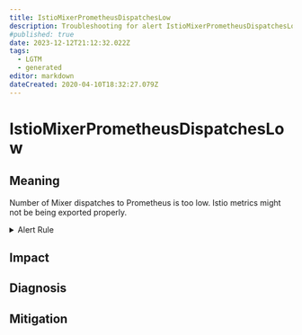 ```yaml
---
title: IstioMixerPrometheusDispatchesLow
description: Troubleshooting for alert IstioMixerPrometheusDispatchesLow
#published: true
date: 2023-12-12T21:12:32.022Z
tags: 
  - LGTM
  - generated
editor: markdown
dateCreated: 2020-04-10T18:32:27.079Z
---
```


# IstioMixerPrometheusDispatchesLow

## Meaning
[//]: # "Short paragraph that explains what the alert means"
Number of Mixer dispatches to Prometheus is too low. Istio metrics might not be being exported properly.

<details>
  <summary>Alert Rule</summary>

{{% rule "istio/istio-internal.yml" "IstioMixerPrometheusDispatchesLow" %}}

<!-- Rule when generated

```yaml
alert: IstioMixerPrometheusDispatchesLow
expr: sum(rate(mixer_runtime_dispatches_total{adapter=~"prometheus"}[1m])) < 180
for: 1m
labels:
    severity: warning
annotations:
    summary: Istio Mixer Prometheus dispatches low (instance {{ $labels.instance }})
    description: |-
        Number of Mixer dispatches to Prometheus is too low. Istio metrics might not be being exported properly.
          VALUE = {{ $value }}
          LABELS = {{ $labels }}
    runbook: https://github.com/srerun/prometheus-alerts/blob/main/content/runbooks/istio-internal/IstioMixerPrometheusDispatchesLow.md

```

-->

</details>


## Impact
[//]: # "What could / will happen if the alert is not addressed"



## Diagnosis
[//]: # "Steps to take to identify the cause of the problem"



## Mitigation
[//]: # "The steps necessary to resolve the alert"
